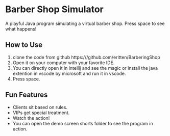 # Barber Shop Simulator

A playful Java program simulating a virtual barber shop. Press space to see what happens!

## How to Use

1. clone the code from github https:///github.com/eritten/BarberingShop
2. Open it on your computer with your favorite IDE.
3. You can directly open it in intellij and see the magic or install the java extention in vscode by microsoft and run it in vscode.
3. Press space.

## Fun Features

- Clients sit based on rules.
- VIPs get special treatment.
- Watch the action!
- You can open the demo screen shorts folder to see the program in action.

